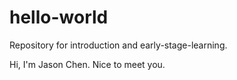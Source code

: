 # hello-world
Repository for introduction and early-stage-learning.

Hi, I'm Jason Chen. Nice to meet you.
